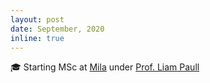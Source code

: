 ```yaml
---
layout: post
date: September, 2020
inline: true
---
```


:mortar_board: Starting MSc at [Mila](https://mila.quebec/en/) under [Prof. Liam Paull](https://liampaull.ca/)
 